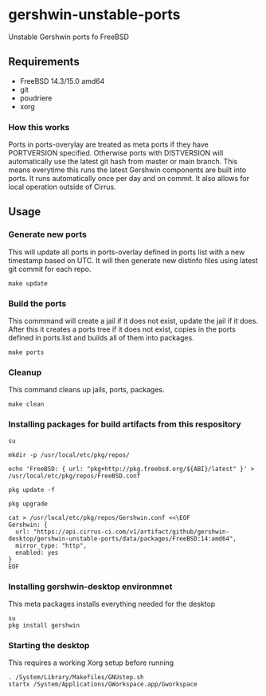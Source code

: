 # gershwin-unstable-ports
Unstable Gershwin ports fo FreeBSD

## Requirements

* FreeBSD 14.3/15.0 amd64
* git
* poudriere
* xorg


### How this works

Ports in ports-overylay are treated as meta ports if they have PORTVERSION specified.  Otherwise ports with DISTVERSION will automatically use the latest git hash from master or main branch.  This means everytime this runs the latest Gershwin components are built into ports.  It runs automatically once per day and on commit.  It also allows for local operation outside of Cirrus.

## Usage

### Generate new ports
This will update all ports in ports-overlay defined in ports list with a new timestamp based on UTC.  It will then generate new distinfo files using latest git commit for each repo.

```
make update
```

### Build the ports
This commmand will create a jail if it does not exist, update the jail if it does.  After this it creates a ports tree if it does not exist, copies in the ports defined in ports.list and builds all of them into packages.

```
make ports
```

### Cleanup
This command cleans up jails, ports, packages.

```
make clean
```


### Installing packages for build artifacts from this respository

```
su

mkdir -p /usr/local/etc/pkg/repos/

echo 'FreeBSD: { url: "pkg+http://pkg.freebsd.org/${ABI}/latest" }' > /usr/local/etc/pkg/repos/FreeBSD.conf

pkg update -f

pkg upgrade

cat > /usr/local/etc/pkg/repos/Gershwin.conf <<\EOF
Gershwin: {
  url: "https://api.cirrus-ci.com/v1/artifact/github/gershwin-desktop/gershwin-unstable-ports/data/packages/FreeBSD:14:amd64",
  mirror_type: "http",
  enabled: yes
}
EOF
```

### Installing gershwin-desktop environmnet
This meta packages installs everything needed for the desktop

```
su
pkg install gershwin
```

### Starting the desktop
This requires a working Xorg setup before running

```
. /System/Library/Makefiles/GNUstep.sh
startx /System/Applications/GWorkspace.app/Gworkspace
```
